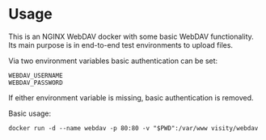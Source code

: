 # Usage
This is an NGINX WebDAV docker with some basic WebDAV functionality. Its main purpose is in end-to-end test environments to upload files.

Via two environment variables basic authentication can be set:

	WEBDAV_USERNAME
	WEBDAV_PASSWORD

If either environment variable is missing, basic authentication is removed.

Basic usage:

	docker run -d --name webdav -p 80:80 -v "$PWD":/var/www visity/webdav
	
